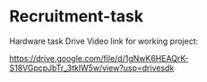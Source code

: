 # Recruitment-task
Hardware task
Drive Video link for working project:

https://drive.google.com/file/d/1gNwK6HEAQrK-S18VGpcpJbTr_3tklW5w/view?usp=drivesdk

